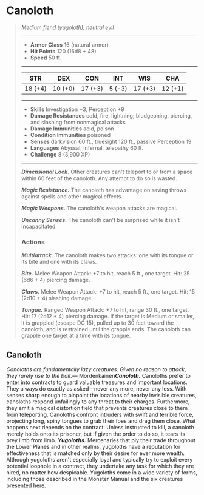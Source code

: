 # Canoloth
>*Medium fiend (yugoloth), neutral evil*
>___
>- **Armor Class** 16 (natural armor)
>- **Hit Points** 120 (16d8 + 48)
>- **Speed** 50 ft.
>___
>|STR|DEX|CON|INT|WIS|CHA|
>|:---:|:---:|:---:|:---:|:---:|:---:|
>|18 (+4)|10 (+0)|17 (+3)|5 (-3)|17 (+3)|12 (+1)|
>___
>- **Skills** Investigation +3, Perception +9
>- **Damage Resistances** cold, fire, lightning; bludgeoning, piercing, and slashing from nonmagical attacks
>- **Damage Immunities** acid, poison
>- **Condition Immunities** poisoned
>- **Senses** darkvision 60 ft., truesight 120 ft., passive Perception 19
>- **Languages** Abyssal, Infernal, telepathy 60 ft.
>- **Challenge** 8 (3,900 XP)
>___
>***Dimensional Lock.*** Other creatures can't teleport to or from a space within 60 feet of the canoloth. Any attempt to do so is wasted.  
>
>***Magic Resistance.*** The canoloth has advantage on saving throws against spells and other magical effects.  
>
>***Magic Weapons.*** The canoloth's weapon attacks are magical.  
>
>***Uncanny Senses.*** The canoloth can't be surprised while it isn't incapacitated.  
>
>### Actions
>***Multiattack.*** The canoloth makes two attacks: one with its tongue or its bite and one with its claws.  
>
>***Bite.*** Melee Weapon Attack: +7 to hit, reach 5 ft., one target. Hit: 25 (6d6 + 4) piercing damage.  
>
>***Claws.*** Melee Weapon Attack: +7 to hit, reach 5 ft., one target. Hit: 15 (2d10 + 4) slashing damage.  
>
>***Tongue.*** Ranged Weapon Attack: +7 to hit, range 30 ft., one target. Hit: 17 (2d12 + 4) piercing damage. If the target is Medium or smaller, it is grappled (escape DC 15), pulled up to 30 feet toward the canoloth, and is restrained until the grapple ends. The canoloth can grapple one target at a time with its tongue.
## Canoloth
*Canoloths are fundamentally lazy creatures. Given no reason to attack, they rarely rise to the bait.*— Mordenkainen***Canoloth.*** Canoloths prefer to enter into contracts to guard valuable treasures and important locations. They always do exactly as asked—never any more, never any less.
With senses sharp enough to pinpoint the locations of nearby invisible creatures, canoloths respond unfailingly to any threat to their charges. Furthermore, they emit a magical distortion field that prevents creatures close to them from teleporting.
Canoloths confront intruders with swift and terrible force, projecting long, spiny tongues to grab their foes and drag them close. What happens next depends on the contract. Unless instructed to kill, a canoloth merely holds onto its prisoner, but if given the order to do so, it tears its prey limb from limb.
***Yugoloths.*** Mercenaries that ply their trade throughout the Lower Planes and in other realms, yugoloths have a reputation for effectiveness that is matched only by their desire for ever more wealth. Although yugoloths aren't especially loyal and typically try to exploit every potential loophole in a contract, they undertake any task for which they are hired, no matter how despicable. Yugoloths come in a wide variety of forms, including those described in the Monster Manual and the six creatures presented here.